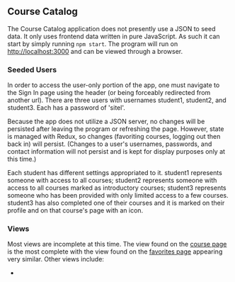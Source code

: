 ## Course Catalog

The Course Catalog application does not presently use a JSON to seed data. It only uses frontend data written in pure JavaScript. As such it can start by simply running `npm start`. The program will run on [http://localhost:3000](http://localhost:3000) and can be viewed through a browser.

### Seeded Users

In order to access the user-only portion of the app, one must navigate to the Sign In page using the header (or being forceably redirected from another url). There are three users with usernames student1, student2, and student3. Each has a password of 'sitel'.

Because the app does not utilize a JSON server, no changes will be persisted after leaving the program or refreshing the page. However, state is managed with Redux, so changes (favoriting courses, logging out then back in) will persist. (Changes to a user's usernames, passwords, and contact information will not persist and is kept for display purposes only at this time.)

Each student has different settings appropriated to it. student1 represents someone with access to all courses; student2 represents someone with access to all courses marked as introductory courses; student3 represents someone who has been provided with only limited access to a few courses. student3 has also completed one of their courses and it is marked on their profile and on that course's page with an icon.

### Views

Most views are incomplete at this time. The view found on the [course page](http://localhost:3000/courses) is the most complete with the view found on the [favorites page](http://localhost:3000/favorites) appearing very similar. Other views include:

* 
